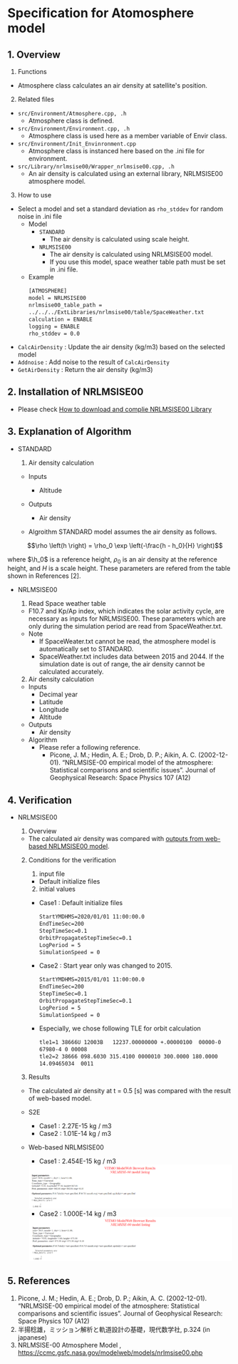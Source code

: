 # Specification for Atomosphere model

## 1.  Overview
1. Functions 
  + Atmosphere class calculates an air density at satellite's position.

2. Related files
  + `src/Environment/Atmosphere.cpp, .h`
    + Atmosphere class is defined.
  + `src/Environment/Environment.cpp, .h`
    + Atmosphere class is used here as a member variable of Envir class.
  + `src/Environment/Init_Envinronment.cpp`
    + Atmosphere class is instanced here based on the .ini file for environment.
  + `src/Library/nrlmsise00/Wrapper_nrlmsise00.cpp, .h`
    + An air density is calculated using an external library, NRLMSISE00 atmosphere model.

3. How to use
  + Select a model and set a standard deviation as `rho_stddev` for random noise in .ini file
    + Model
      + `STANDARD`
        + The air density is calculated using scale height.
      + `NRLMSISE00`
        + The air density is calculated using NRLMSISE00 model.
        + If you use this model, space weather table path must be set in .ini file.
    + Example
      ```
      [ATMOSPHERE]
      model = NRLMSISE00
      nrlmsise00_table_path = ../../../ExtLibraries/nrlmsise00/table/SpaceWeather.txt
      calculation = ENABLE
      logging = ENABLE
      rho_stddev = 0.0
      ```
  + `CalcAirDensity` : Update the air density (kg/m3) based on the selected model
  + `Addnoise` : Add noise to the result of `CalcAirDensity`
  + `GetAirDensity` : Return the air density (kg/m3)

## 2. Installation of NRLMSISE00
+ Please check [How to download and complie NRLMSISE00 Library](./General/HowToDownloadNRLMSISE00library.md)


## 3. Explanation of Algorithm
+ STANDARD
  1. Air density calculation
    + Inputs
      + Altitude
    + Outputs
      + Air density
    
    + Algroithm
STANDARD model assumes the air density as follows.
  
  ```math
  \rho \left(h \right) = \rho_0 \exp \left(-\frac{h - h_0}{H} \right)
  ```
where $`\h_0`$ is a reference height, $`\rho_0`$ is an air density at the reference height, and $`H`$ is a scale height. These parameters are refered from the table shown in References [2].

+ NRLMSISE00
  1. Read Space weather table
    + F10.7 and Kp/Ap index, which indicates the solar activity cycle, are necessary as inputs for NRLMSISE00. 
    These parameters which are only during the simulation period are read from SpaceWeather.txt.
    + Note
      + If SpaceWeater.txt cannot be read, the atmosphere model is automatically set to STANDARD.
      + SpaceWeather.txt includes data between 2015 and 2044. If the simulation date is out of range, the air density cannot be calculated accurately.


  2. Air density calculation
    + Inputs
      + Decimal year
      + Latitude
      + Longitude
      + Altitude
    + Outputs
      + Air density
    + Algorithm
      + Please refer a following reference.
        + Picone, J. M.; Hedin, A. E.; Drob, D. P.; Aikin, A. C. (2002-12-01). “NRLMSISE-00 empirical model of the atmosphere: Statistical comparisons and scientific issues”. Journal of Geophysical Research: Space Physics 107 (A12)


## 4. Verification
+ NRLMSISE00
  1. Overview
    + The calculated air density was compared with [outputs from web-based NRLMSISE00 model](https://ccmc.gsfc.nasa.gov/modelweb/models/nrlmsise00.php).
  
  2. Conditions for the verification
     1. input file 
      + Default initialize files
   
     2. initial values
   
      + Case1 : Default initialize files

        ```
        StartYMDHMS=2020/01/01 11:00:00.0
        EndTimeSec=200
        StepTimeSec=0.1
        OrbitPropagateStepTimeSec=0.1
        LogPeriod = 5
        SimulationSpeed = 0
        ```
      + Case2 : Start year only was changed to 2015.

        ```
        StartYMDHMS=2015/01/01 11:00:00.0
        EndTimeSec=200
        StepTimeSec=0.1
        OrbitPropagateStepTimeSec=0.1
        LogPeriod = 5
        SimulationSpeed = 0
        ```

      + Especially, we chose following TLE for orbit calculation
   
        ```
        tle1=1 38666U 12003B   12237.00000000 +.00000100  00000-0  67980-4 0 00008
        tle2=2 38666 098.6030 315.4100 0000010 300.0000 180.0000 14.09465034  0011
        ```
  
  3. Results
    + The calculated air density at t = 0.5 [s] was compared with the result of web-based model.
    + S2E
      + Case1 : 2.27E-15 kg / m3
      + Case2 : 1.01E-14 kg / m3
    + Web-based NRLMSISE00
      + Case1 : 2.454E-15 kg / m3 
      <img src="./figs/Result_NRLMSISE00_Web_2020.png"/>
      
      + Case2 : 1.000E-14 kg / m3 
      <img src="./figs/Result_NRLMSISE00_Web_2015.png"/>


## 5. References
1. Picone, J. M.; Hedin, A. E.; Drob, D. P.; Aikin, A. C. (2002-12-01). “NRLMSISE-00 empirical model of the atmosphere: Statistical comparisons and scientific issues”. Journal of Geophysical Research: Space Physics 107 (A12)
2. 半揚稔雄，ミッション解析と軌道設計の基礎，現代数学社, p.324 (in japanese)
3. NRLMSISE-00 Atmosphere Model
, https://ccmc.gsfc.nasa.gov/modelweb/models/nrlmsise00.php
